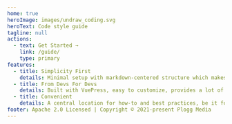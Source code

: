 ```yaml
---
home: true
heroImage: images/undraw_coding.svg
heroText: Code style guide
tagline: null
actions:
  - text: Get Started →
    link: /guide/
    type: primary
features:
  - title: Simplicity First
    details: Minimal setup with markdown-centered structure which makes it easier to update.
  - title: From Devs For Devs
    details: Built with VuePress, easy to customize, provides a lot of tips for a better DX
  - title: Convenient
    details: A central location for how-to and best practices, be it for coding or PR reviews
footer: Apache 2.0 Licensed | Copyright © 2021-present Plogg Media
---
```

